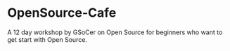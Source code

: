 # OpenSource-Cafe
A 12 day workshop by GSoCer on Open Source for beginners who want to get start with Open Source.
